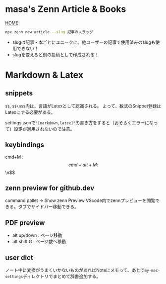 # masa's Zenn Article & Books
[HOME](https://zenn.dev/masa0902dev)

```bash
npx zenn new:article --slug 記事のスラッグ
```
- slugは記事・本ごとにユニークに。他ユーザーの記事で使用済みのslugも使用できない！
- slugを変えると別の投稿として作成される！


# Markdown & Latex
## snippets
`$$`, `$$\n$$`内は、言語がLatexとして認識される。
よって、数式のSnippet登録はLatexにする必要がある。

settings.jsonで`"[markdown,latex]"`の書き方をすると（おそらくエラーになって）設定が適用されないので注意。

## keybindings
cmd+M : $$
cmd+alt+M : $$\n$$

## zenn preview for github.dev
command pallet -> Show zenn Preview
VScode内でzennプレビューを閲覧できる。タブでサイドバー移動できる。

## PDF preview
- alt up/down : ページ移動
- alt shift G : ページ数へ移動

## user dict
ノート中に変換がうまくいかないものがあればNoteにメモって、あとで`my-mac-settings`ディレクトリでまとめて辞書追加する。
